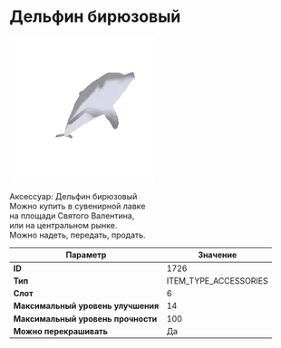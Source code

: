 # Дельфин бирюзовый

![Item Image](../img/1726.webp?raw=true)

Аксессуар: Дельфин бирюзовый<br>Можно купить в сувенирной лавке<br>на площади Святого Валентина, <br>или на центральном рынке.<br>Можно надеть, передать, продать.


| Параметр | Значение |
|----------|----------|
| **ID** | 1726 |
| **Тип** | ITEM_TYPE_ACCESSORIES |
| **Слот** | 6 |
| **Максимальный уровень улучшения** | 14 |
| **Максимальный уровень прочности** | 100 |
| **Можно перекрашивать** | Да |

